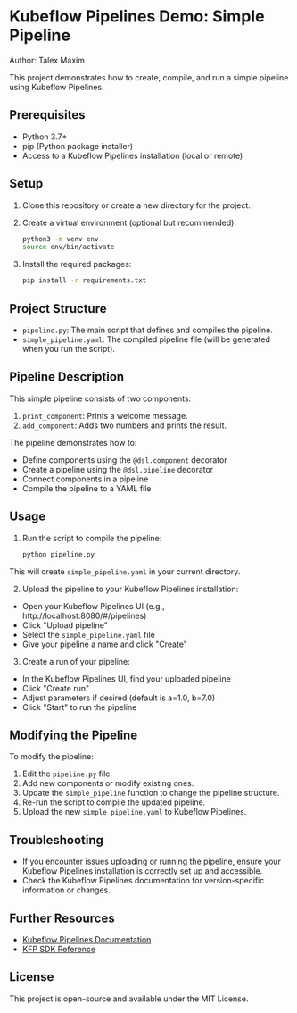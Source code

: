 # Kubeflow Pipelines Demo: Simple Pipeline
Author: Talex Maxim

This project demonstrates how to create, compile, and run a simple pipeline using Kubeflow Pipelines.

## Prerequisites

- Python 3.7+
- pip (Python package installer)
- Access to a Kubeflow Pipelines installation (local or remote)

## Setup

1. Clone this repository or create a new directory for the project.

2. Create a virtual environment (optional but recommended):

    ```bash
    python3 -m venv env
    source env/bin/activate
    ```
   
3. Install the required packages:

    ```bash
    pip install -r requirements.txt

 ## Project Structure

- `pipeline.py`: The main script that defines and compiles the pipeline.
- `simple_pipeline.yaml`: The compiled pipeline file (will be generated when you run the script).

## Pipeline Description

This simple pipeline consists of two components:

1. `print_component`: Prints a welcome message.
2. `add_component`: Adds two numbers and prints the result.

The pipeline demonstrates how to:
- Define components using the `@dsl.component` decorator
- Create a pipeline using the `@dsl.pipeline` decorator
- Connect components in a pipeline
- Compile the pipeline to a YAML file

## Usage

1. Run the script to compile the pipeline:

    ```bash
    python pipeline.py
    ```  
   

This will create `simple_pipeline.yaml` in your current directory.

2. Upload the pipeline to your Kubeflow Pipelines installation:
- Open your Kubeflow Pipelines UI (e.g., http://localhost:8080/#/pipelines)
- Click "Upload pipeline"
- Select the `simple_pipeline.yaml` file
- Give your pipeline a name and click "Create"

3. Create a run of your pipeline:
- In the Kubeflow Pipelines UI, find your uploaded pipeline
- Click "Create run"
- Adjust parameters if desired (default is a=1.0, b=7.0)
- Click "Start" to run the pipeline

## Modifying the Pipeline

To modify the pipeline:

1. Edit the `pipeline.py` file.
2. Add new components or modify existing ones.
3. Update the `simple_pipeline` function to change the pipeline structure.
4. Re-run the script to compile the updated pipeline.
5. Upload the new `simple_pipeline.yaml` to Kubeflow Pipelines.

## Troubleshooting

- If you encounter issues uploading or running the pipeline, ensure your Kubeflow Pipelines installation is correctly set up and accessible.
- Check the Kubeflow Pipelines documentation for version-specific information or changes.

## Further Resources

- [Kubeflow Pipelines Documentation](https://www.kubeflow.org/docs/components/pipelines/)
- [KFP SDK Reference](https://kubeflow-pipelines.readthedocs.io/en/stable/)

## License

This project is open-source and available under the MIT License.